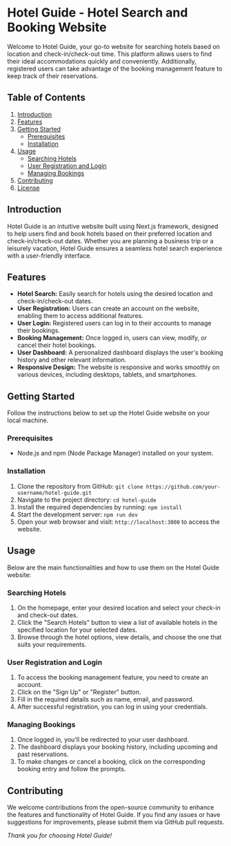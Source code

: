 # Hotel Guide - Hotel Search and Booking Website

Welcome to Hotel Guide, your go-to website for searching hotels based on location and check-in/check-out time. This platform allows users to find their ideal accommodations quickly and conveniently. Additionally, registered users can take advantage of the booking management feature to keep track of their reservations.

## Table of Contents
1. [Introduction](#introduction)
2. [Features](#features)
3. [Getting Started](#getting-started)
    - [Prerequisites](#prerequisites)
    - [Installation](#installation)
4. [Usage](#usage)
    - [Searching Hotels](#searching-hotels)
    - [User Registration and Login](#user-registration-and-login)
    - [Managing Bookings](#managing-bookings)
5. [Contributing](#contributing)
6. [License](#license)

## Introduction
Hotel Guide is an intuitive website built using Next.js framework, designed to help users find and book hotels based on their preferred location and check-in/check-out dates. Whether you are planning a business trip or a leisurely vacation, Hotel Guide ensures a seamless hotel search experience with a user-friendly interface.

## Features
- **Hotel Search:** Easily search for hotels using the desired location and check-in/check-out dates.
- **User Registration:** Users can create an account on the website, enabling them to access additional features.
- **User Login:** Registered users can log in to their accounts to manage their bookings.
- **Booking Management:** Once logged in, users can view, modify, or cancel their hotel bookings.
- **User Dashboard:** A personalized dashboard displays the user's booking history and other relevant information.
- **Responsive Design:** The website is responsive and works smoothly on various devices, including desktops, tablets, and smartphones.

## Getting Started
Follow the instructions below to set up the Hotel Guide website on your local machine.

### Prerequisites
- Node.js and npm (Node Package Manager) installed on your system.

### Installation
1. Clone the repository from GitHub: `git clone https://github.com/your-username/hotel-guide.git`
2. Navigate to the project directory: `cd hotel-guide`
3. Install the required dependencies by running: `npm install`
4. Start the development server: `npm run dev`
5. Open your web browser and visit: `http://localhost:3000` to access the website.

## Usage
Below are the main functionalities and how to use them on the Hotel Guide website:

### Searching Hotels
1. On the homepage, enter your desired location and select your check-in and check-out dates.
2. Click the "Search Hotels" button to view a list of available hotels in the specified location for your selected dates.
3. Browse through the hotel options, view details, and choose the one that suits your requirements.

### User Registration and Login
1. To access the booking management feature, you need to create an account.
2. Click on the "Sign Up" or "Register" button.
3. Fill in the required details such as name, email, and password.
4. After successful registration, you can log in using your credentials.

### Managing Bookings
1. Once logged in, you'll be redirected to your user dashboard.
2. The dashboard displays your booking history, including upcoming and past reservations.
3. To make changes or cancel a booking, click on the corresponding booking entry and follow the prompts.

## Contributing
We welcome contributions from the open-source community to enhance the features and functionality of Hotel Guide. If you find any issues or have suggestions for improvements, please submit them via GitHub pull requests.

_Thank you for choosing Hotel Guide!_
